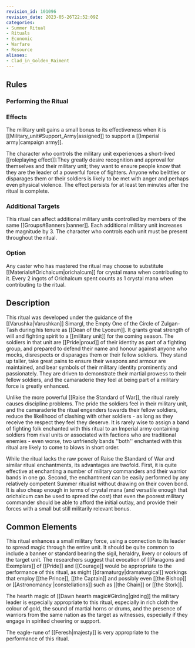 ```yaml
---
revision_id: 101096
revision_date: 2023-05-26T22:52:09Z
categories:
- Summer Ritual
- Rituals
- Economic
- Warfare
- Resource
aliases:
- Clad_in_Golden_Raiment
---
```


## Rules

### Performing the Ritual
 



### Effects
The military unit gains a small bonus to its effectiveness when it is [[Military_unit#Support_Army|assigned]] to support a [[Imperial army|campaign army]]. 

The character who controls the military unit experiences a short-lived [[roleplaying effect]]:They greatly desire recognition and approval for themselves and their military unit; they want to ensure people know that they are the leader of a powerful force of fighters. Anyone who belittles or disparages them or their soldiers is likely to be met with anger and perhaps even physical violence. The effect persists for at least ten minutes after the ritual is complete.





### Additional Targets
This ritual can affect additional military units controlled by members of the same [[Groups#Banners|banner]]. Each additional military unit increases the magnitude by 3. The character who controls each unit must be present throughout the ritual.

### Option
Any caster who has mastered the ritual may choose to substitute [[Materials#Orichalcum|orichalcum]] for crystal mana when contributing to it. Every 2 ingots of Orichalcum spent counts as 1 crystal mana when contributing to the ritual. 

## Description
This ritual was developed under the guidance of the [[Varushka|Varushkan]] Simargl, the Empty One of the Circle of Zulgan-Tash during his tenure as [[Dean of the Lyceum]]. It grants great strength of will and fighting spirit to a [[military unit]] for the coming season. The soldiers in that unit are [[Pride|proud]] of their identity as part of a fighting group, and prepared to defend their name and honour against anyone who mocks, disrespects or disparages them or their fellow soldiers. They stand up taller, take great pains to ensure their weapons and armour are maintained, and bear symbols of their military identity prominently and passionately. They are driven to demonstrate their martial prowess to their fellow soldiers, and the camaraderie they feel at being part of a military force is greatly enhanced. 

Unlike the more powerful [[Raise the Standard of War]], the ritual rarely causes discipline problems. The pride the soldiers feel in their military unit, and the camaraderie the ritual engenders towards their fellow soldiers, reduce the likelihood of clashing with other soldiers - as long as they receive the respect they feel they deserve. It is rarely wise to assign a band of fighting folk enchanted with this ritual to an Imperial army containing soldiers from rival units or associated with factions who are traditional enemies - even worse, two unfriendly bands ''both'' enchanted with this ritual are likely to come to blows in short order.

While the ritual lacks the raw power of Raise the Standard of War and similar ritual enchantments, its advantages are twofold. First, it is quite effective at enchanting a number of military commanders and their warrior bands in one go. Second, the enchantment can be easily performed by any relatively competent Summer ritualist without drawing on their coven bond. It is also cheap enough in terms of crystal mana (and versatile enough that orichalcum can be used to spread the cost) that even the poorest military commander should be able to afford the initial outlay, and provide their forces with a small but still militarily relevant bonus.

## Common Elements
This ritual enhances a small military force, using a connection to its leader to spread magic through the entire unit. It should be quite common to include a banner or standard bearing the sigil, heraldry, livery or colours of the target unit. The researchers suggest that evocation of [[Paragons and Exemplars]] of [[Pride]] and [[Courage]] would be appropriate to the performance of this ritual, as might [[dramaturgy|dramaturgical]] workings that employ [[the Prince]], [[the Captain]] and possibly even [[the Bishop]] or [[Astronomancy |constellations]] such as [[the Chain]] or [[the Stork]].

The hearth magic of [[Dawn hearth magic#Girding|girding]] the military leader is especially appropriate to this ritual, especially in rich cloth the colour of gold, the sound of martial horns or drums, and the presence of warriors from the same nation as the target as witnesses, especially if they engage in spirited cheering or support.

The eagle-rune of [[Feresh|majesty]] is very appropriate to the performance of this ritual.





